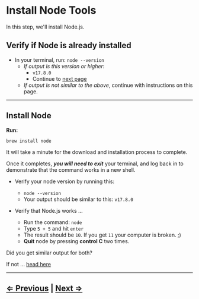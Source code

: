 # Install Node Tools

In this step, we'll install Node.js.

## Verify if Node is already installed

- In your terminal, run: `node --version`
  - *If output is this version or higher*:
    - `v17.8.0`
    - Continue to [next page](./8-live-server.md)
  - *If output is not similar to the above*, continue with instructions on this page.

---

## Install Node

**Run:**

`brew install node`

It will take a minute for the download and installation process to complete.

Once it completes, ***you will need to exit*** your terminal, and log back in to demonstrate that the command works in a new shell.

- Verify your node version by running this:
  - `node --version`
  - Your output should be similar to this:
    `v17.8.0`

- Verify that Node.js works ...
  - Run the command: `node`
  - Type `5 + 5` and hit `enter`
  - The result should be `10`.  If you get `11` your computer is broken. ;)
  - **Quit** node by pressing **control C** two times.

Did you get similar output for both?

If not ... [head here](../../error/error.md)

---

## [⇐ Previous](./6-ohmyzsh.md) | [Next ⇒](./8-live-server.md)
